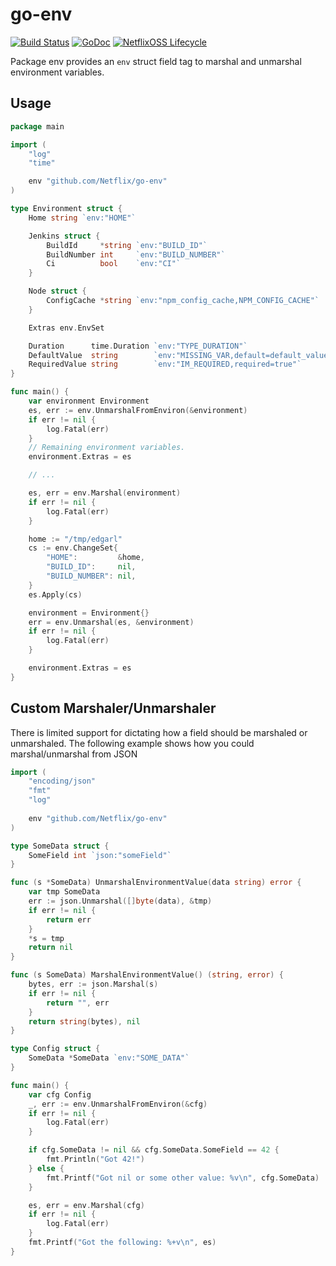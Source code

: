 # go-env

[![Build Status](https://travis-ci.com/Netflix/go-env.svg?branch=master)](https://travis-ci.com/Netflix/go-env)
[![GoDoc](https://godoc.org/github.com/Netflix/go-env?status.svg)](https://godoc.org/github.com/Netflix/go-env)
[![NetflixOSS Lifecycle](https://img.shields.io/osslifecycle/Netflix/go-expect.svg)]()


Package env provides an `env` struct field tag to marshal and unmarshal environment variables.

## Usage

```go
package main

import (
	"log"
	"time"

	env "github.com/Netflix/go-env"
)

type Environment struct {
	Home string `env:"HOME"`

	Jenkins struct {
		BuildId     *string `env:"BUILD_ID"`
		BuildNumber int     `env:"BUILD_NUMBER"`
		Ci          bool    `env:"CI"`
	}

	Node struct {
		ConfigCache *string `env:"npm_config_cache,NPM_CONFIG_CACHE"`
	}

	Extras env.EnvSet

	Duration      time.Duration `env:"TYPE_DURATION"`
	DefaultValue  string        `env:"MISSING_VAR,default=default_value"`
	RequiredValue string        `env:"IM_REQUIRED,required=true"`
}

func main() {
	var environment Environment
	es, err := env.UnmarshalFromEnviron(&environment)
	if err != nil {
		log.Fatal(err)
	}
	// Remaining environment variables.
	environment.Extras = es

	// ...

	es, err = env.Marshal(environment)
	if err != nil {
		log.Fatal(err)
	}

	home := "/tmp/edgarl"
	cs := env.ChangeSet{
		"HOME":         &home,
		"BUILD_ID":     nil,
		"BUILD_NUMBER": nil,
	}
	es.Apply(cs)

	environment = Environment{}
	err = env.Unmarshal(es, &environment)
	if err != nil {
		log.Fatal(err)
	}

	environment.Extras = es
}
```

## Custom Marshaler/Unmarshaler

There is limited support for dictating how a field should be marshaled or unmarshaled. The following example
shows how you could marshal/unmarshal from JSON

```go
import (
	"encoding/json"
	"fmt"
	"log"
	
    env "github.com/Netflix/go-env"
)

type SomeData struct {
    SomeField int `json:"someField"`
}

func (s *SomeData) UnmarshalEnvironmentValue(data string) error {
    var tmp SomeData
    err := json.Unmarshal([]byte(data), &tmp)
	if err != nil {
		return err
	}
	*s = tmp 
	return nil
}

func (s SomeData) MarshalEnvironmentValue() (string, error) {
	bytes, err := json.Marshal(s)
	if err != nil {
		return "", err
	}
	return string(bytes), nil
}

type Config struct {
    SomeData *SomeData `env:"SOME_DATA"`
}

func main() {
	var cfg Config 
	_, err := env.UnmarshalFromEnviron(&cfg)
	if err != nil {
		log.Fatal(err)
	}

    if cfg.SomeData != nil && cfg.SomeData.SomeField == 42 {
        fmt.Println("Got 42!")
    } else {
        fmt.Printf("Got nil or some other value: %v\n", cfg.SomeData)
    }

    es, err = env.Marshal(cfg)
	if err != nil {
		log.Fatal(err)
	}
    fmt.Printf("Got the following: %+v\n", es)
}
```
